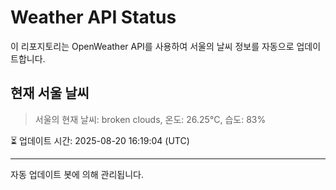 
# Weather API Status

이 리포지토리는 OpenWeather API를 사용하여 서울의 날씨 정보를 자동으로 업데이트합니다.

## 현재 서울 날씨
> 서울의 현재 날씨: broken clouds, 온도: 26.25°C, 습도: 83%

⏳ 업데이트 시간: 2025-08-20 16:19:04 (UTC)

---
자동 업데이트 봇에 의해 관리됩니다.

